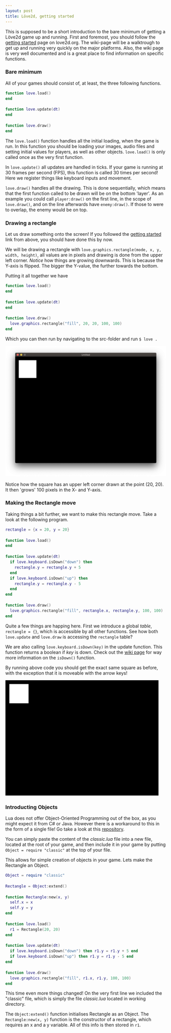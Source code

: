 ```yaml
---
layout: post
title: Löve2d, getting started
---
```


This is supposed to be a short introduction to the bare minimum of getting
a Löve2d game up and running. First and foremost, you should follow the
[getting started](https://love2d.org/wiki/Getting_Started) page on love2d.org.
The wiki-page will be a walktrough to get up and running very quickly on the 
major platforms. Also, the wiki page is very well documented and is a great
place to find information on specific functions. 

### Bare minimum

All of your games should consist of, at least, the three following functions. 
```lua
function love.load()
end

function love.update(dt)
end

function love.draw()
end
```

The `love.load()` function handles all the initial loading, when the game is
run. In this function you should be loading your images, audio files and
setting initial values for players, as well as other objects. `love.load()` is
only called once as the very first function.

In `love.update()` all updates are handled in ticks. If your game is running at
30 frames per second (FPS), this function is called 30 times per second! Here
we register things like keyboard inputs and movement. 

`love.draw()` handles all the drawing. This is done sequentially, which means
that the first function called to be drawn will be on the bottom 'layer'. As an
example you could call `player:draw()` on the first line, in the scope of
`love.draw()`, and on the line afterwards have `enemy:draw()`. If those to were
to overlap, the enemy would be on top.

### Drawing a rectangle 

Let us draw something onto the screen! If you followed the [getting started](https://love2d.org/wiki/Getting_Started) link from above, you should have done this by now. 

We will be drawing a rectangle with `love.graphics.rectangle(mode, x, y, width,
height)`, all values are in pixels and drawing is done from the upper left
corner. *Notice* how things are growing downwards. This is because the Y-axis
is flipped. The bigger the Y-value, the further towards the bottom.

Putting it all together we have
```lua
function love.load()
end

function love.update(dt)
end

function love.draw()
  love.graphics.rectangle("fill", 20, 20, 100, 100)
end
```

Which you can then run by navigating to the src-folder and run `$ love .` 

![Drawing a rectangle](/images/2020-11-09/drawsquare.png)

Notice how the square has an upper left corner drawn at the point (20, 20). It
then 'grows' 100 pixels in the X- and Y-axis.

### Making the Rectangle move 

Taking things a bit further, we want to make this rectangle move. Take a look
at the following program.
```lua
rectangle = {x = 20, y = 20}

function love.load()
end

function love.update(dt)
  if love.keyboard.isDown("down") then
    rectangle.y = rectangle.y + 5
  end
  if love.keyboard.isDown("up") then
    rectangle.y = rectangle.y - 5
  end
end

function love.draw()
  love.graphics.rectangle("fill", rectangle.x, rectangle.y, 100, 100)
end
```
Quite a few things are happing here. First we introduce a global *table*,
`rectangle = {}`, which is accessible by all other functions. See how both
`love.update` and `love.draw` is accessing the `rectangle` table?

We are also calling `love.keyboard.isDown(key)` in the update function. This
function returns a boolean if *key* is down. Check out the [wiki page](https://love2d.org/wiki/love.keyboard.isDown) for way
more information on the `isDown()` function.

By running above code you should get the exact same square as before, with the
exception that it is moveable with the arrow keys!

![A moveable rectangle](/images/2020-11-09/moverec.gif)

### Introducting Objects

Lua does not offer Object-Oriented Programming out of the box, as you might
expect it from C# or Java. However there is a workaround to this in the form of
a single file! Go take a look at this [repository](https://github.com/rxi/classic).

You can simply paste the content of the *classic.lua* file into a new file,
located at the root of your game, and then include it in your game by putting
`Object = require "classic"` at the top of your file. 

This allows for simple creation of objects in your game. Lets make the
Rectangle an Object.

```lua
Object = require "classic"

Rectangle = Object:extend()

function Rectangle:new(x, y)
  self.x = x
  self.y = y
end

function love.load()
  r1 = Rectangle(20, 20)
end

function love.update(dt)
  if love.keyboard.isDown("down") then r1.y = r1.y + 5 end
  if love.keyboard.isDown("up") then r1.y = r1.y - 5 end
end

function love.draw()
  love.graphics.rectangle("fill", r1.x, r1.y, 100, 100)
end
````

This time even more things changed! 
On the very first line we included the "classic" file, which is simply the file
*classic.lua* located in working directory.

The `Object:extend()` function initialises Rectangle as an Object. The
`Rectangle:new(x, y)` function is the constructor of a rectangle, which
requires an x and a y variable. All of this info is then stored in `r1`.
